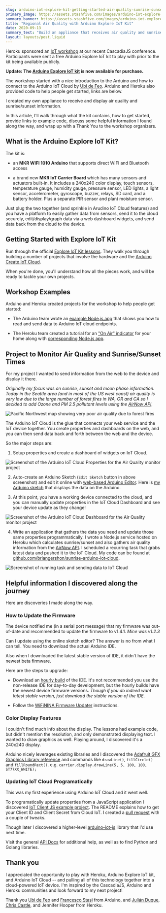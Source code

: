 ```yaml
---
slug: arduino-iot-explore-kit-getting-started-air-quality-sunrise-sunset
primary_image: https://assets.stashfive.com/images/arduino-iot-explore-kit-getting-started-air-quality-sunrise-sunset/full.jpeg
summary_banner: https://assets.stashfive.com/images/arduino-iot-explore-kit-getting-started-air-quality-sunrise-sunset/slice.jpeg
title: "Regional Air Quality with Arduino Explore IoT Kit"
date: 2020-09-13
summary_text: "Build an appliance that receives air quality and sunrise/sunset information from the cloud. The Arduino Explore IoT Kit includes a wifi-enabled Arduino with a carrier board full of sensors and actuators."
layout: layouts/post.liquid
---
```



Heroku sponsored an [IoT workshop](https://2020.cascadiajs.com/workshop-iot) at our recent CascadiaJS conference. Participants were sent a free Arduino Explore IoT kit to play with prior to the kit being available publicly.

**Update: The [Arduino Explore IoT kit](https://store.arduino.cc/usa/explore-iot-kit) is now available for purchase.**

The workshop started with a nice introduction to the Arduino and how to connect to the Arduino IoT Cloud by [Ubi de Feo](https://create.arduino.cc/projecthub/ubidefeo). Arduino and Heroku also provided code to help people get started, links are below.

I created my own appliance to receive and display air quality and sunrise/sunset information.

In this article, I'll walk through what the kit contains, how to get started, provide links to example code, discuss some helpful information I found along the way, and wrap up with a Thank You to the workshop organizers.

## What is the Arduino Explore IoT Kit?

The kit is:

- an **MKR WIFI 1010 Arduino** that supports direct WIFI and Bluetooth access

- a brand new **MKR IoT Carrier Board** which has many sensors and actuators built-in. It includes a 240x240 color display, touch sensors, temperature gauge, humidity gauge, pressure sensor, LED lights, a light sensor, accelerometer, gyroscope, buzzer, relays, SD card, and a battery holder. Plus a separate PIR sensor and plant moisture sensor.

Just plug the two together (and sprinkle in Arudino IoT Cloud features) and you have a platform to easily gather data from sensors, send it to the cloud securely, edit/display/graph data via a web dashboard widgets, and send data back from the cloud to the device.

## Getting Started with Explore IoT Kit

Run through the official [Explore IoT Kit lessons](https://explore-iot.arduino.cc/). They walk you through building a number of projects that involve the hardware and the [Arduino Create IoT Cloud](https://create.arduino.cc/iot/).

When you're done, you'll understand how all the pieces work, and will be ready to tackle your own projects.

## Workshop Examples

Arduino and Heroku created projects for the workshop to help people get started:

- The Arduino team wrote an [example Node.js app](https://github.com/fstasi/IoTSK) that shows you how to read and send data to Arduino IoT cloud endpoints.

- The Heroku team created a tutorial for an ["On Air" indicator](https://github.com/heroku-examples/cascadiajs-heroku-arduino-workshop) for your home along with [corresponding Node.js app](https://github.com/heroku-examples/cascadiajs-heroku-arduino-workshop-app).

## Project to Monitor Air Quality and Sunrise/Sunset Times

For my project I wanted to send information from the web to the device and display it there.

_Originally my focus was on sunrise, sunset and moon phase information. Today in the Seattle area (and in most of the US west coast) air quality is very low due to the large number of forest fires in WA, OR and CA so I decided to add Ozone and PM 2.5 pollutant levels using the [AirNow API](https://docs.airnowapi.org)._

<img src="https://assets.stashfive.com/images/arduino-iot-explore-kit-getting-started-air-quality-sunrise-sunset/airnow-seattle.jpg" alt="Pacific Northwest map showing very poor air quality due to forest fires" />

The Arduino IoT Cloud is the glue that connects your web service and the IoT device together. You create properties and dashboards on the web, and you can then send data back and forth between the web and the device.

So the major steps are:

1. Setup properties and create a dashboard of widgets on IoT Cloud.

![Screenshot of the Arduino IoT Cloud Properties for the Air Quality monitor project](https://assets.stashfive.com/images/arduino-iot-explore-kit-getting-started-air-quality-sunrise-sunset/iot-cloud-properties.png)

2. Auto-create an Arduino Sketch (`Edit Sketch` button in above screenshot) and edit it online with [web-based Arduino Editor](https://create.arduino.cc/editor). Here is [my Arduino sketch](https://create.arduino.cc/editor/brianfive/19a5edae-6eb0-4fcb-afaa-bd67ea140613/preview) that displays the data on the Arduino.

3. At this point, you have a working device connected to the cloud, and you can manually update properties in the IoT Cloud Dashboard and see your device update as they change!

![Screenshot of the Arduino IoT Cloud Dashboard for the Air Quality monitor project](https://assets.stashfive.com/images/arduino-iot-explore-kit-getting-started-air-quality-sunrise-sunset/iot-cloud-dashboard.png)

4. Write an application that gathers the data you need and update those same properties programmatically. I wrote a Node.js service hosted on Heroku which calculates sunrise/sunset and also gathers air quality information from the [AirNow API](https://docs.airnowapi.org). I scheduled a recurring task that grabs latest data and pushed it to the IoT Cloud. My code can be found at [github.com/briangershon/sunrise-arduino-iot-cloud](https://github.com/briangershon/sunrise-arduino-iot-cloud).

![Screenshot of running task and sending data to IoT Cloud](https://assets.stashfive.com/images/arduino-iot-explore-kit-getting-started-air-quality-sunrise-sunset/update-properties-from-node.png)

## Helpful information I discovered along the journey

Here are discoveries I made along the way.

### How to Update the Firmware

The device notified me (in a serial port message) that my firmware was out-of-date and recommended to update the firmware to v1.4.1. _Mine was v1.2.3_

Can I update using the online sketch editor? The answer is no from what I can tell. You need to download the actual Arduino IDE.

Also when I downloaded the latest stable version of IDE, it didn't have the newest beta firmware.

Here are the steps to upgrade:

- Download an [hourly build](https://www.arduino.cc/en/Main/Software) of the IDE. It's not recommended you use the non-release IDE for day-to-day development, but the hourly builds have the newest device firmware versions. _Though if you do indeed want latest stable version, just download the stable version of the IDE._

- Follow the [WiFiNINA Firmware Updater](https://www.arduino.cc/en/Tutorial/WiFiNINA-FirmwareUpdater) instructions.

### Color Display Features

I couldn't find much info about the display. The lessons had example code, but didn't mention the resolution, and only demonstrated displaying text. I wanted to draw graphics as well. Playing around, I discovered it's a 240x240 display.

Arduino nicely leverages existing libraries and I discovered the [Adafruit GFX Graphics Library reference](https://learn.adafruit.com/adafruit-gfx-graphics-library) and commands like `drawLine()`, `fillCircle()` and `fillRoundRect()`. e.g. `carrier.display.drawLine(5, 5, 100, 100, ST77XX_WHITE);`

### Updating IoT Cloud Programatically

This was my first experience using Arduino IoT Cloud and it went well.

To programatically update properties from a JavaScript application I discovered [IoT Client JS example project](https://github.com/arduino/iot-client-js/tree/master/example). The README explains how to get your Client ID and Client Secret from Cloud IoT. I created a [pull request](https://github.com/arduino/iot-client-js/pull/42) with a couple of tweaks.

Though later I discovered a higher-level [arduino-iot-js](https://github.com/arduino/arduino-iot-js) library that I'd use next time.

Visit the general [API Docs](https://www.arduino.cc/reference/en/iot/api/) for additional help, as well as to find Python and Golang libraries.

## Thank you

I appreciated the opportunity to play with Heroku, Arduino Explore IoT kit, and Arduino IoT Cloud -- and pulling all of this technology together into a cloud-powered IoT device. I'm inspired by the CascadiaJS, Arduino and Heroku communities and look forward to my next project!

Thank you [Ubi de Feo](https://create.arduino.cc/projecthub/ubidefeo) and [Francesco Stasi](https://github.com/fstasi) from Arduino, and [Julián Duque](https://github.com/julianduque), [Chris Castle](https://github.com/crcastle), and Jennifer Hooper from Heroku.
